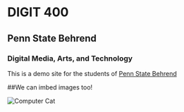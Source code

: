 # DIGIT 400
## Penn State Behrend
### Digital Media, Arts, and Technology

This is a demo site for the students of [Penn State Behrend](http://behrend.psu.edu/)

##We can imbed images too!

![Computer Cat](https://media.giphy.com/media/13CoXDiaCcCoyk/giphy.gif)
